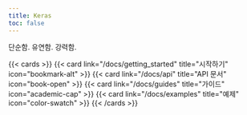 ```yaml
---
title: Keras
toc: false
---
```


단순함. 유연함. 강력함.

{{< cards >}}
  {{< card link="/docs/getting_started" title="시작하기" icon="bookmark-alt" >}}
  {{< card link="/docs/api" title="API 문서" icon="book-open" >}}
  {{< card link="/docs/guides" title="가이드" icon="academic-cap" >}}
  {{< card link="/docs/examples" title="예제" icon="color-swatch" >}}
{{< /cards >}}
